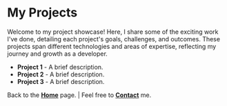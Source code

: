 # My Projects

Welcome to my project showcase! Here, I share some of the exciting work I've done, detailing each project's goals, challenges, and outcomes. These projects span different technologies and areas of expertise, reflecting my journey and growth as a developer.

- **Project 1** - A brief description.
- **Project 2** - A brief description.
- **Project 3** - A brief description.

Back to the [**Home**](index.md) page. | Feel free to [**Contact**](contact.md) me.

